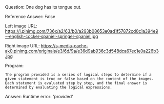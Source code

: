 Question: One dog has its tongue out.

Reference Answer: False

Left image URL: https://i.pinimg.com/736x/a2/63/b0/a263b08653e0ad1f57872cd0c1a394e9--english-cocker-spaniel-springer-spaniel.jpg

Right image URL: https://s-media-cache-ak0.pinimg.com/originals/e3/6d/9a/e36d9ab936c3d548dca67ec1e0a226b3.jpg

Program:

```
The program provided is a series of logical steps to determine if a given statement is true or false based on the content of the images. Each statement is evaluated step by step, and the final answer is determined by evaluating the logical expressions.
```
Answer: Runtime error: 'provided'

